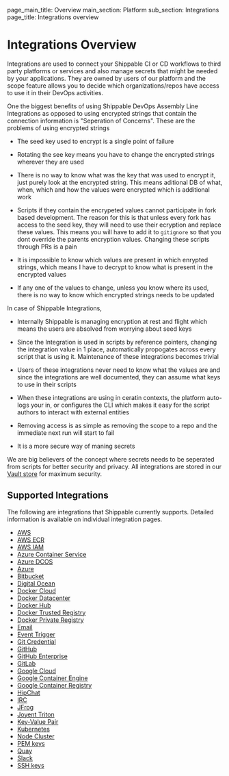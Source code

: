 page_main_title: Overview
main_section: Platform
sub_section: Integrations
page_title: Integrations overview

# Integrations Overview
Integrations are used to connect your Shippable CI or CD workflows to third party platforms or services and also manage secrets that might be needed by your applications. They are owned by users of our platform and the scope feature allows you to decide which organizations/repos have access to use it in their DevOps activities. 

One the biggest benefits of using Shippable DevOps Assembly Line Integrations as opposed to using encrypted strings that contain the connection information is "Seperation of Concerns". These are the problems of using encrypted strings

* The seed key used to encrypt is a single point of failure

* Rotating the see key means you have to change the encrypted strings wherever they are used
* There is no way to know what was the key that was used to encrypt it, just purely look at the encrypted string. This means aditional DB of what, when, which and how the values were encrypted which is additional work
* Scripts if they contain the encrypeted values cannot participate in fork based development. The reason for this is that unless every fork has access to the seed key, they will need to use their ecryption and replace these values. This means you will have to add it to `gitignore` so that you dont override the parents encryption values. Changing these scripts through PRs is a pain
* It is impossible to know which values are present in which enrypted strings, which means I have to decrypt to know what is present in the encrypted values
* If any one of the values to change, unless you know where its used, there is no way to know which encrypted strings needs to be updated

In case of Shippable Integrations,

* Internally Shippable is managing encryption at rest and flight which means the users are absolved from worrying about seed keys

* Since the Integration is used in scripts by reference pointers, changing the integration value in 1 place, automatically propogates across every script that is using it. Maintenance of these integrations becomes trivial
* Users of these integrations never need to know what the values are and since the integrations are well documented, they can assume what keys to use in their scripts
* When these integrations are using in ceratin contexts, the platform auto-logs your in, or configures the CLI which makes it easy for the script authors to interact with external entities
* Removing access is as simple as removing the scope to a repo and the immediate next run will start to fail
* It is a more secure way of maning secrets

We are big believers of the concept where secrets needs to be seperated from scripts for better security and privacy. All integrations are stored in our <a href="https://www.vaultproject.io/">Vault store</a> for maximum security.


## Supported Integrations 
The following are integrations that Shippable currently supports. Detailed information is available on individual integration pages.

- [AWS](/platform/integration/aws)
- [AWS ECR](/platform/integration/aws-ecr)
- [AWS IAM](/platform/integration/aws-ecs)
- [Azure Container Service](/platform/integration/azure-dcos)
- [Azure DCOS](/platform/integration/azure-dcos)
- [Azure](/platform/integration/azure)
- [Bitbucket](/platform/integration/bitbucket)
- [Digital Ocean](/platform/integration/do)
- [Docker Cloud](/platform/integration/docker-cloud)
- [Docker Datacenter](/platform/integration/docker-datacenter)
- [Docker Hub](/platform/integration/docker-hub)
- [Docker Trusted Registry](/platform/integration/docker-trusted-registry)
- [Docker Private Registry](/platform/integration/docker-private-registry)
- [Email](/platform/integration/email)
- [Event Trigger](/platform/integration/event-trigger)
- [Git Credential](/platform/integration/git-credential)
- [GitHub](/platform/integration/github)
- [GitHub Enterprise](/platform/integration/github-enterprise)
- [GitLab](/platform/integration/gitlab)
- [Google Cloud](/platform/integration/gce) 
- [Google Container Engine](/platform/integration/gke)
- [Google Container Registry](/platform/integration/gcr)
- [HipChat](/platform/integration/hipchat)
- [IRC](/platform/integration/irc)
- [JFrog](/platform/integration/jfrog-artifactory)
- [Joyent Triton](/platform/integration/tripub)
- [Key-Value Pair](/platform/integration/key-value)
- [Kubernetes](/platform/integration/kubernetes)
- [Node Cluster](/platform/integration/node-cluster)
- [PEM keys](/platform/integration/key-pem)
- [Quay](/platform/integration/quay)
- [Slack](/platform/integration/slack)
- [SSH keys](/platform/integration/key-ssh)

